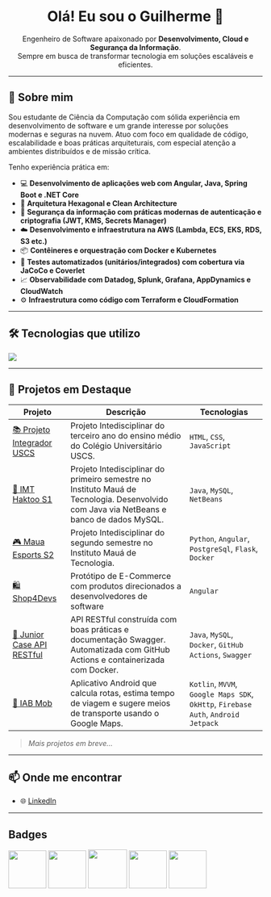 <h1 align="center">Olá! Eu sou o Guilherme 👋</h1>

<p align="center">
  Engenheiro de Software apaixonado por <strong>Desenvolvimento, Cloud e Segurança da Informação</strong>.  
  <br>
  Sempre em busca de transformar tecnologia em soluções escaláveis e eficientes.
</p>

---

## 🚀 Sobre mim

Sou estudante de Ciência da Computação com sólida experiência em desenvolvimento de software e um grande interesse por soluções modernas e seguras na nuvem. Atuo com foco em qualidade de código, escalabilidade e boas práticas arquiteturais, com especial atenção a ambientes distribuídos e de missão crítica.

Tenho experiência prática em:

- 💻 **Desenvolvimento de aplicações web com Angular, Java, Spring Boot e .NET Core**
- 🧩 **Arquitetura Hexagonal e Clean Architecture**
- 🔐 **Segurança da informação com práticas modernas de autenticação e criptografia (JWT, KMS, Secrets Manager)**
- ☁️ **Desenvolvimento e infraestrutura na AWS (Lambda, ECS, EKS, RDS, S3 etc.)**
- 📦 **Contêineres e orquestração com Docker e Kubernetes**
- 🧪 **Testes automatizados (unitários/integrados) com cobertura via JaCoCo e Coverlet**
- 📈 **Observabilidade com Datadog, Splunk, Grafana, AppDynamics e CloudWatch**
- ⚙️ **Infraestrutura como código com Terraform e CloudFormation**

---

## 🛠️ Tecnologias que utilizo

<p align="left">
  <img src="https://skillicons.dev/icons?i=aws,java,angular,cs,git,python,docker,linux,kubernetes,terraform" />
</p>

---

## 💼 Projetos em Destaque

| Projeto | Descrição | Tecnologias |
|--------|------------|-------------|
| [📚 Projeto Integrador USCS](https://guifami.github.io/Integrator-Project-Uscs/) | Projeto Intedisciplinar do terceiro ano do ensino médio do Colégio Universitário USCS. | `HTML`, `CSS`, `JavaScript` |
| [🧠 IMT Haktoo S1](https://github.com/guifami/IMT-Haktoo-S1) | Projeto Intedisciplinar do primeiro semestre no Instituto Mauá de Tecnologia. Desenvolvido com Java via NetBeans e banco de dados MySQL. | `Java`, `MySQL`, `NetBeans` |
| [🎮 Maua Esports S2](https://guifami.github.io/IMT-MauaEsports-S2/) | Projeto Intedisciplinar do segundo semestre no Instituto Mauá de Tecnologia. | `Python`, `Angular`, `PostgreSql`, `Flask`, `Docker` |
| [🛍️ Shop4Devs](https://guifami.github.io/shop-4-devs-frontend/) | Protótipo de E-Commerce com produtos direcionados a desenvolvedores de software | `Angular` |
| [🔧 Junior Case API RESTful](https://github.com/guifami/Junior-Case-Spring-Boot-Restful-Api) | API RESTful construída com boas práticas e documentação Swagger. Automatizada com GitHub Actions e containerizada com Docker. | `Java`, `MySQL`, `Docker`, `GitHub Actions`, `Swagger` |
| [🚗 IAB Mob](https://github.com/guifami/projeto-iabmob-kotlin) | Aplicativo Android que calcula rotas, estima tempo de viagem e sugere meios de transporte usando o Google Maps. | `Kotlin`, `MVVM`, `Google Maps SDK`, `OkHttp`, `Firebase Auth`, `Android Jetpack` |

> _Mais projetos em breve..._

---

## 📫 Onde me encontrar

- 🌐 [LinkedIn](https://www.linkedin.com/in/guilherme-ruiz-da-silva-007005228/)

---

## Badges
<p align="left">
    <img src="https://d1.awsstatic.com/training-and-certification/certification-badges/AWS-Certified-Solutions-Architect-Associate_badge.3419559c682629072f1eb968d59dea0741772c0f.png" width="75" />
    <img src="https://d1.awsstatic.com/training-and-certification/certification-badges/AWS-Certified-Cloud-Practitioner_badge.634f8a21af2e0e956ed8905a72366146ba22b74c.png" width="75" />
    <img src="https://brasilopenbadge.com.br/badge/629.png?nocache=328768524" width="77" />
    <img src="https://brasilopenbadge.com.br/badge/4738.png?nocache=327523418" width="75" />
    <img src="https://brasilopenbadge.com.br/badge/658.png?nocache=329166070" width="75" />
</p>

